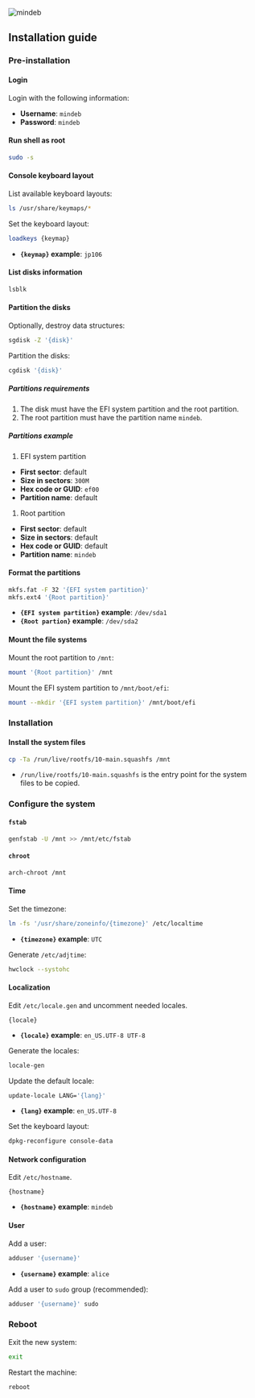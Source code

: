 ![mindeb](https://socialify.git.ci/sakkke/mindeb/image?description=1&forks=1&issues=1&name=1&owner=1&pattern=Plus&pulls=1&stargazers=1&theme=Auto)

## Installation guide

### Pre-installation

#### Login

Login with the following information:

- **Username**: `mindeb`
- **Password**: `mindeb`

#### Run shell as root

```sh
sudo -s
```

#### Console keyboard layout

List available keyboard layouts:

```sh
ls /usr/share/keymaps/*
```

Set the keyboard layout:

```sh
loadkeys {keymap}
```

- **`{keymap}` example**: `jp106`

#### List disks information

```sh
lsblk
```

#### Partition the disks

Optionally, destroy data structures:

```sh
sgdisk -Z '{disk}'
```

Partition the disks:

```sh
cgdisk '{disk}'
```

##### Partitions requirements

1. The disk must have the EFI system partition and the root partition.
  1. The root partition must have the partition name `mindeb`.

##### Partitions example

1. EFI system partition
  - **First sector**: default
  - **Size in sectors**: `300M`
  - **Hex code or GUID**: `ef00`
  - **Partition name**: default
1. Root partition
  - **First sector**: default
  - **Size in sectors**: default
  - **Hex code or GUID**: default
  - **Partition name**: `mindeb`

#### Format the partitions

```sh
mkfs.fat -F 32 '{EFI system partition}'
mkfs.ext4 '{Root partition}'
```

- **`{EFI system partition}` example**: `/dev/sda1`
- **`{Root partion}` example**: `/dev/sda2`

#### Mount the file systems

Mount the root partition to `/mnt`:

```sh
mount '{Root partition}' /mnt
```

Mount the EFI system partition to `/mnt/boot/efi`:

```sh
mount --mkdir '{EFI system partition}' /mnt/boot/efi
```

### Installation

#### Install the system files

```sh
cp -Ta /run/live/rootfs/10-main.squashfs /mnt
```

- `/run/live/rootfs/10-main.squashfs` is the entry point for the system files
  to be copied.

### Configure the system

#### `fstab`

```sh
genfstab -U /mnt >> /mnt/etc/fstab
```

#### `chroot`

```sh
arch-chroot /mnt
```

#### Time

Set the timezone:

```sh
ln -fs '/usr/share/zoneinfo/{timezone}' /etc/localtime
```

- **`{timezone}` example**: `UTC`

Generate `/etc/adjtime`:

```sh
hwclock --systohc
```

#### Localization

Edit `/etc/locale.gen` and uncomment needed locales.

```
{locale}
```

- **`{locale}` example**: `en_US.UTF-8 UTF-8`

Generate the locales:

```sh
locale-gen
```

Update the default locale:

```sh
update-locale LANG='{lang}'
```

- **`{lang}` example**: `en_US.UTF-8`

Set the keyboard layout:

```sh
dpkg-reconfigure console-data
```

#### Network configuration

Edit `/etc/hostname`.

```
{hostname}
```

- **`{hostname}` example**: `mindeb`

#### User

Add a user:

```sh
adduser '{username}'
```

- **`{username}` example**: `alice`

Add a user to `sudo` group (recommended):

```sh
adduser '{username}' sudo
```

### Reboot

Exit the new system:

```sh
exit
```

Restart the machine:

```sh
reboot
```
